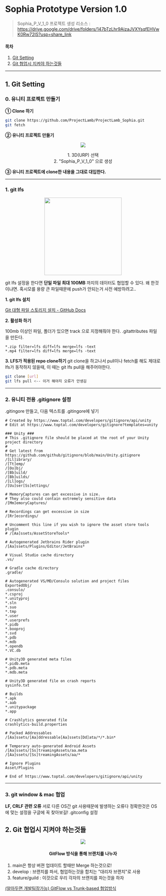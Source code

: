 # Sophia Prototype Version 1.0

> Sophia_P_V_1_0 프로젝트 생성
> 리소스 : https://drive.google.com/drive/folders/147bTzLhr9AizaJVXYsqfEHVwK0Rw72IS?usp=share_link

#### 목차
1. [Git Setting](#1-git-setting)
2. [Git 협업시 지켜야 하는것들](#2-git-협업시-지켜야-하는것들)

---

## 1. Git Setting

### 0. 유니티 프로젝트 만들기

**① Clone 하기**
```bash
git clone https://github.com/ProjectLamb/ProjectLamb_Sophia.git
git fetch
```

**② 유니티 프로젝트 만들기**
<div align=center>
    <img src="/img/2023-03-31-10-34-10.png">
    <p>1. 3D(URP) 선택 <br>2. "Sophia_P_V_1_0" 으로 생성</p>
</div>

**③ 유니티 프로젝트에 clone한 내용을 그대로 대입한다.**


---
### 1. git lfs

<div align=center>
    <img src="/img/2023-03-31-09-57-01.png" width=250px>
</div>

git lfs 설정을 한다면 **단일 파일 최대 100MB** 까지의 데이터도 협업할 수 있다. 왜 한것이냐면. 혹시모를 용량 큰 파일때문에 push가 안되는거 사전 예방하려고..

**1. git lfs 설치**

[Git 대형 파일 스토리지 설치 - GitHub Docs](https://docs.github.com/ko/repositories/working-with-files/managing-large-files/installing-git-large-file-storage)

**2. 활성화 하기**

100mb 이상인 파일, 폴더가 있으면 track 으로 지정해줘야 한다.
.gitattributes 파일을 만든다.

```.gitattribute
*.zip filter=lfs diff=lfs merge=lfs -text
*.mp4 filter=lfs diff=lfs merge=lfs -text
```

**3. LFS가 적용된 repo clone하기**
git clone을 하고나서 pull이나 fetch를 해도 제대로 lfs가 동작하지 않을때,
이 때는 git lfs pull을 해주어야한다.

```bash
git clone [url]
git lfs pull <-- 이거 해야지 오류가 안생김
```

---

### 2. 유니티 전용 .gitignore 설정

.gitingore 만들고, 다음 텍스트를 .gitingore에 넣기

```.gitignore
# Created by https://www.toptal.com/developers/gitignore/api/unity
# Edit at https://www.toptal.com/developers/gitignore?templates=unity

### Unity ###
# This .gitignore file should be placed at the root of your Unity project directory
#
# Get latest from https://github.com/github/gitignore/blob/main/Unity.gitignore
/[Ll]ibrary/
/[Tt]emp/
/[Oo]bj/
/[Bb]uild/
/[Bb]uilds/
/[Ll]ogs/
/[Uu]ser[Ss]ettings/

# MemoryCaptures can get excessive in size.
# They also could contain extremely sensitive data
/[Mm]emoryCaptures/

# Recordings can get excessive in size
/[Rr]ecordings/

# Uncomment this line if you wish to ignore the asset store tools plugin
# /[Aa]ssets/AssetStoreTools*

# Autogenerated Jetbrains Rider plugin
/[Aa]ssets/Plugins/Editor/JetBrains*

# Visual Studio cache directory
.vs/

# Gradle cache directory
.gradle/

# Autogenerated VS/MD/Consulo solution and project files
ExportedObj/
.consulo/
*.csproj
*.unityproj
*.sln
*.suo
*.tmp
*.user
*.userprefs
*.pidb
*.booproj
*.svd
*.pdb
*.mdb
*.opendb
*.VC.db

# Unity3D generated meta files
*.pidb.meta
*.pdb.meta
*.mdb.meta

# Unity3D generated file on crash reports
sysinfo.txt

# Builds
*.apk
*.aab
*.unitypackage
*.app

# Crashlytics generated file
crashlytics-build.properties

# Packed Addressables
/[Aa]ssets/[Aa]ddressable[Aa]ssets[Dd]ata/*/*.bin*

# Temporary auto-generated Android Assets
/[Aa]ssets/[Ss]treamingAssets/aa.meta
/[Aa]ssets/[Ss]treamingAssets/aa/*

# Ignore Plugins
Asset/Plugins

# End of https://www.toptal.com/developers/gitignore/api/unity
```

---

### 3. git window & mac 협업
**LF, CRLF 관련 오류**
서로 다른 OS간 git 사용때문에 발생하는 오류다 정확한것은 
OS에 맞는 설정을 구글에 꼭 찾아보길!
.gitconfig 설정

## 2. Git 협업시 지켜야 하는것들

<div align=center>
    <img src="/img/2023-03-31-10-41-08.png">
    <h4>GitFlow 방식을 통해 브랜치를 나누자</h4>
</div>

1. main은 항상 버젼 업데이트 할때만 Merge 하는것으로!
2. develop : 브랜치를 파서, 협업하는것을 합치는 "대리자 브랜치"로 사용
3. feature/guild : 이것으로 우리 각자의 브랜치를 파는것을 하자

[(알아두면 개발팀장가능) GitFlow vs Trunk-based 협업방식](https://www.youtube.com/watch?v=EV3FZ3cWBp8)